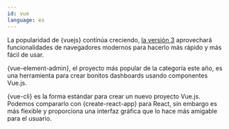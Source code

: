 ```yaml
---
id: vue  
language: es
---
```


La popularidad de {vuejs} continúa creciendo, [la versión 3](https://medium.com/vue-mastery/evan-you-previews-vue-js-3-0-ab063dec3547) aprovechará funcionalidades de navegadores modernos para hacerlo más rápido y más fácil de usar.

{vue-element-admin}, el proyecto más popular de la categoría este año, es una herramienta para crear bonitos dashboards usando componentes Vue.js.

{vue-cli} es la forma estándar para crear un nuevo proyecto Vue.js. Podemos compararlo con {create-react-app} para React, sin embargo es más flexible y proporciona una interfaz gráfica que lo hace más amigable para el usuario.


